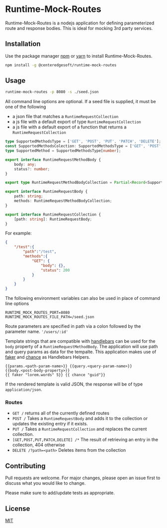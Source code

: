 # Runtime-Mock-Routes

Runtime-Mock-Routes is a nodejs application for defining parameterized route and response bodies. This is ideal for mocking 3rd party services.

## Installation

Use the package manager [npm](https://www.npmjs.com/) or [yarn](https://yarnpkg.com/) to install Runtime-Mock-Routes.

```bash
npm install -g @centeredgesoft/runtime-mock-routes
```

## Usage

```bash
runtime-mock-routes -p 8080 -s ./seed.json
```

All command line options are optional. If a seed file is supplied, it must be one of the following
* a json file that matches a `RuntimeRequestCollection`
* a js file with a default export of type `RuntimeRequestCollection`
* a js file with a default export of a function that returns a `RuntimeRequestCollection`

```typescript
type SupportedMethodsType = ['GET', 'POST', 'PUT', 'PATCH', 'DELETE'];
const SupportedMethodsColection: SupportedMethodsType = ['GET', 'POST', 'PUT', 'PATCH', 'DELETE'];
type SupportedMethod = SupportedMethodsType[number];

export interface RuntimeRequestMethodBody {
    body: any;
    status?: number;
}

export type RuntimeRequestMethodBodyCollection = Partial<Record<SupportedMethod, RuntimeRequestMethodBody>>;

export interface RuntimeRequestBody {
    path: string;
    methods: RuntimeRequestMethodBodyCollection;
}

export interface RuntimeRequestCollection {
    [path: string]: RuntimeRequestBody;
}
```

For example:
```JSON
{
    "/test":{
        "path":"/test",
        "methods":{
            "GET": {
                "body": {},
                "status": 200
            }
        }
    }
}
```

The following environment variables can also be used in place of command line options

```
RUNTIME_MOCK_ROUTES_PORT=8080
RUNTIME_MOCK_ROUTES_FILE_PATH=/seed.json
```

Route parameters are specified in path via a colon followed by the parameter name.
`'/users/:id'`

Template strings that are compatible with [handlebars](https://handlebarsjs.com/) can be used for the `body` property of a `RuntimeRequestMethodBody`. The application will use path and query params as data for the tempalte. This application makes use of [faker](https://www.npmjs.com/package/faker) and [chance](https://www.npmjs.com/package/chance) as Handlebars Helpers.

```
{{params.<path-param-name>}} {{query.<query-param-name>}} 
{{body.<post-body-property>}}
{{ faker "lorem.words" 5}} {{ chance "guid"}}
```

If the rendered template is valid JSON, the response will be of type `application/json`.

### Routes
* `GET /` returns all of the currently defined routes 
* `POST /` Takes a `RuntimeRequestBody` and adds it to the collection or updates the existing entry if it exists.
* `PUT /` Takes a `RuntimeRequestCollection` and replaces the current collection.
* `[GET,POST,PUT,PATCH,DELETE] /*` The result of retrieving an entry in the collection, 404 otherwise
* `DELETE /?path=<path>` Deletes items from the collection

## Contributing
Pull requests are welcome. For major changes, please open an issue first to discuss what you would like to change.

Please make sure to add/update tests as appropriate.

## License
[MIT](https://choosealicense.com/licenses/mit/)